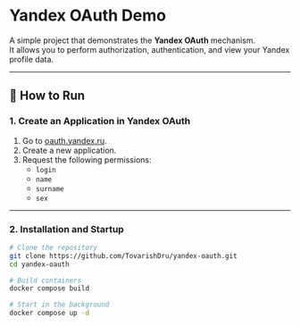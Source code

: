 # Yandex OAuth Demo

A simple project that demonstrates the **Yandex OAuth** mechanism.  
It allows you to perform authorization, authentication, and view your Yandex profile data.

---

## 🚀 How to Run

### 1. Create an Application in Yandex OAuth
1. Go to [oauth.yandex.ru](https://oauth.yandex.ru/).  
2. Create a new application.  
3. Request the following permissions:  
   - `login`  
   - `name`  
   - `surname`  
   - `sex`  

---

### 2. Installation and Startup

```bash
# Clone the repository
git clone https://github.com/TovarishDru/yandex-oauth.git
cd yandex-oauth

# Build containers
docker compose build

# Start in the background
docker compose up -d
